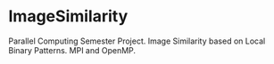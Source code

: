 # ImageSimilarity
Parallel Computing Semester Project. Image Similarity based on Local Binary Patterns. MPI and OpenMP.
